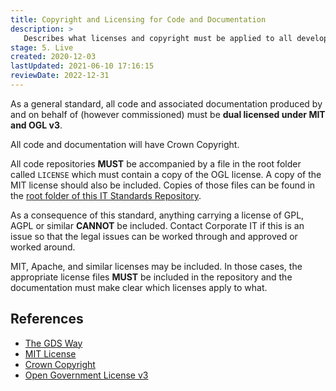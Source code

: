 ```yaml
---
title: Copyright and Licensing for Code and Documentation
description: >
   Describes what licenses and copyright must be applied to all developments.
stage: 5. Live
created: 2020-12-03
lastUpdated: 2021-06-10 17:16:15
reviewDate: 2022-12-31
---
```


As a general standard, all code and associated documentation produced by and on behalf of (however commissioned) must be **dual licensed under MIT and OGL v3**.

All code and documentation will have Crown Copyright.

All code repositories **MUST** be accompanied by a file in the root folder called `LICENSE` which must contain a copy of the OGL license. A copy of the MIT license should also be included. Copies of those files can be found in the [root folder of this IT Standards Repository](https://github.com/nhsengland/it-standards).

As a consequence of this standard, anything carrying a license of GPL, AGPL or similar **CANNOT** be included. Contact Corporate IT if this is an issue so that the legal issues can be worked through and approved or worked around.

MIT, Apache, and similar licenses may be included. In those cases, the appropriate license files **MUST** be included in the repository and the documentation must make clear which licenses apply to what.

## References

* [The GDS Way](https://github.com/alphagov/gds-way/)
* [MIT License](https://opensource.org/licenses/MIT)
* [Crown Copyright](http://www.nationalarchives.gov.uk/information-management/re-using-public-sector-information/uk-government-licensing-framework/crown-copyright/)
* [Open Government License v3](http://www.nationalarchives.gov.uk/doc/open-government-licence/version/3/)
